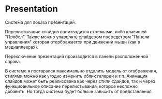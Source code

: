 Presentation
============

Система для показа презентаций.

Перелистывание слайдов производится стрелками, либо клавишей "Пробел". Также можно упарвлять
слайдером посредством "Панели управления" которая оторбражается при движении мыши (как в
медиаплеерах).

Переключение презентаций производится в панели расположенной справа.

В системе я постарался максимально отделить модель от отображения, стилями можно как угодно
изменить облик галереи и т.п. Анимация слайдов может быть реализована как через стили сдайдов,
так и через функциоанльное описание перелистывания, которое несложно добавить. Но тогда система
будет больше зависить от представления.

